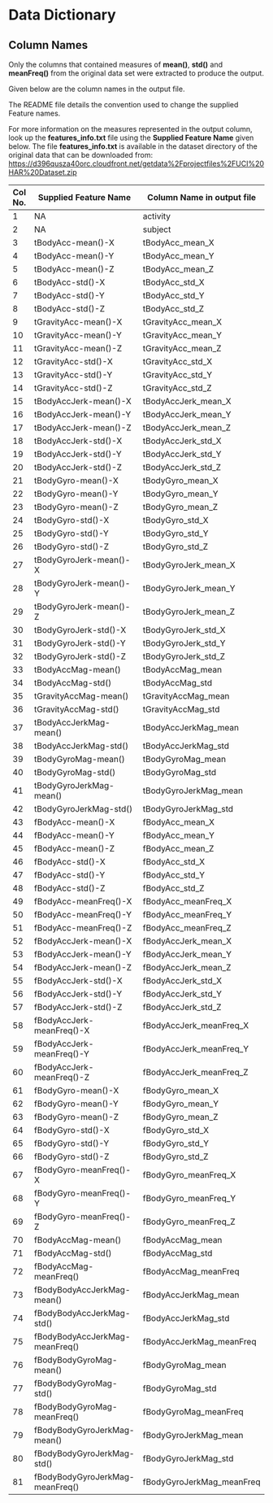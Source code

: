 Data Dictionary
===============

## Column Names

Only the columns that contained measures of **mean()**, **std()** and **meanFreq()** from the original data set were extracted to produce the output.

Given below are the column names in the output file.

The README file details the convention used to change the supplied Feature names.

For more information on the measures represented in the output column, look up the **features_info.txt** file using the **Supplied Feature Name** given below. The file **features_info.txt** is available in the dataset directory of the original data that can be downloaded from: https://d396qusza40orc.cloudfront.net/getdata%2Fprojectfiles%2FUCI%20HAR%20Dataset.zip

Col No. | Supplied Feature Name | Column Name in output file
---- | ---- | ------
1|NA|activity
2|NA|subject
3|tBodyAcc-mean()-X|tBodyAcc_mean_X
4|tBodyAcc-mean()-Y|tBodyAcc_mean_Y
5|tBodyAcc-mean()-Z|tBodyAcc_mean_Z
6|tBodyAcc-std()-X|tBodyAcc_std_X
7|tBodyAcc-std()-Y|tBodyAcc_std_Y
8|tBodyAcc-std()-Z|tBodyAcc_std_Z
9|tGravityAcc-mean()-X|tGravityAcc_mean_X
10|tGravityAcc-mean()-Y|tGravityAcc_mean_Y
11|tGravityAcc-mean()-Z|tGravityAcc_mean_Z
12|tGravityAcc-std()-X|tGravityAcc_std_X
13|tGravityAcc-std()-Y|tGravityAcc_std_Y
14|tGravityAcc-std()-Z|tGravityAcc_std_Z
15|tBodyAccJerk-mean()-X|tBodyAccJerk_mean_X
16|tBodyAccJerk-mean()-Y|tBodyAccJerk_mean_Y
17|tBodyAccJerk-mean()-Z|tBodyAccJerk_mean_Z
18|tBodyAccJerk-std()-X|tBodyAccJerk_std_X
19|tBodyAccJerk-std()-Y|tBodyAccJerk_std_Y
20|tBodyAccJerk-std()-Z|tBodyAccJerk_std_Z
21|tBodyGyro-mean()-X|tBodyGyro_mean_X
22|tBodyGyro-mean()-Y|tBodyGyro_mean_Y
23|tBodyGyro-mean()-Z|tBodyGyro_mean_Z
24|tBodyGyro-std()-X|tBodyGyro_std_X
25|tBodyGyro-std()-Y|tBodyGyro_std_Y
26|tBodyGyro-std()-Z|tBodyGyro_std_Z
27|tBodyGyroJerk-mean()-X|tBodyGyroJerk_mean_X
28|tBodyGyroJerk-mean()-Y|tBodyGyroJerk_mean_Y
29|tBodyGyroJerk-mean()-Z|tBodyGyroJerk_mean_Z
30|tBodyGyroJerk-std()-X|tBodyGyroJerk_std_X
31|tBodyGyroJerk-std()-Y|tBodyGyroJerk_std_Y
32|tBodyGyroJerk-std()-Z|tBodyGyroJerk_std_Z
33|tBodyAccMag-mean()|tBodyAccMag_mean
34|tBodyAccMag-std()|tBodyAccMag_std
35|tGravityAccMag-mean()|tGravityAccMag_mean
36|tGravityAccMag-std()|tGravityAccMag_std
37|tBodyAccJerkMag-mean()|tBodyAccJerkMag_mean
38|tBodyAccJerkMag-std()|tBodyAccJerkMag_std
39|tBodyGyroMag-mean()|tBodyGyroMag_mean
40|tBodyGyroMag-std()|tBodyGyroMag_std
41|tBodyGyroJerkMag-mean()|tBodyGyroJerkMag_mean
42|tBodyGyroJerkMag-std()|tBodyGyroJerkMag_std
43|fBodyAcc-mean()-X|fBodyAcc_mean_X
44|fBodyAcc-mean()-Y|fBodyAcc_mean_Y
45|fBodyAcc-mean()-Z|fBodyAcc_mean_Z
46|fBodyAcc-std()-X|fBodyAcc_std_X
47|fBodyAcc-std()-Y|fBodyAcc_std_Y
48|fBodyAcc-std()-Z|fBodyAcc_std_Z
49|fBodyAcc-meanFreq()-X|fBodyAcc_meanFreq_X
50|fBodyAcc-meanFreq()-Y|fBodyAcc_meanFreq_Y
51|fBodyAcc-meanFreq()-Z|fBodyAcc_meanFreq_Z
52|fBodyAccJerk-mean()-X|fBodyAccJerk_mean_X
53|fBodyAccJerk-mean()-Y|fBodyAccJerk_mean_Y
54|fBodyAccJerk-mean()-Z|fBodyAccJerk_mean_Z
55|fBodyAccJerk-std()-X|fBodyAccJerk_std_X
56|fBodyAccJerk-std()-Y|fBodyAccJerk_std_Y
57|fBodyAccJerk-std()-Z|fBodyAccJerk_std_Z
58|fBodyAccJerk-meanFreq()-X|fBodyAccJerk_meanFreq_X
59|fBodyAccJerk-meanFreq()-Y|fBodyAccJerk_meanFreq_Y
60|fBodyAccJerk-meanFreq()-Z|fBodyAccJerk_meanFreq_Z
61|fBodyGyro-mean()-X|fBodyGyro_mean_X
62|fBodyGyro-mean()-Y|fBodyGyro_mean_Y
63|fBodyGyro-mean()-Z|fBodyGyro_mean_Z
64|fBodyGyro-std()-X|fBodyGyro_std_X
65|fBodyGyro-std()-Y|fBodyGyro_std_Y
66|fBodyGyro-std()-Z|fBodyGyro_std_Z
67|fBodyGyro-meanFreq()-X|fBodyGyro_meanFreq_X
68|fBodyGyro-meanFreq()-Y|fBodyGyro_meanFreq_Y
69|fBodyGyro-meanFreq()-Z|fBodyGyro_meanFreq_Z
70|fBodyAccMag-mean()|fBodyAccMag_mean
71|fBodyAccMag-std()|fBodyAccMag_std
72|fBodyAccMag-meanFreq()|fBodyAccMag_meanFreq
73|fBodyBodyAccJerkMag-mean()|fBodyAccJerkMag_mean
74|fBodyBodyAccJerkMag-std()|fBodyAccJerkMag_std
75|fBodyBodyAccJerkMag-meanFreq()|fBodyAccJerkMag_meanFreq
76|fBodyBodyGyroMag-mean()|fBodyGyroMag_mean
77|fBodyBodyGyroMag-std()|fBodyGyroMag_std
78|fBodyBodyGyroMag-meanFreq()|fBodyGyroMag_meanFreq
79|fBodyBodyGyroJerkMag-mean()|fBodyGyroJerkMag_mean
80|fBodyBodyGyroJerkMag-std()|fBodyGyroJerkMag_std
81|fBodyBodyGyroJerkMag-meanFreq()|fBodyGyroJerkMag_meanFreq

